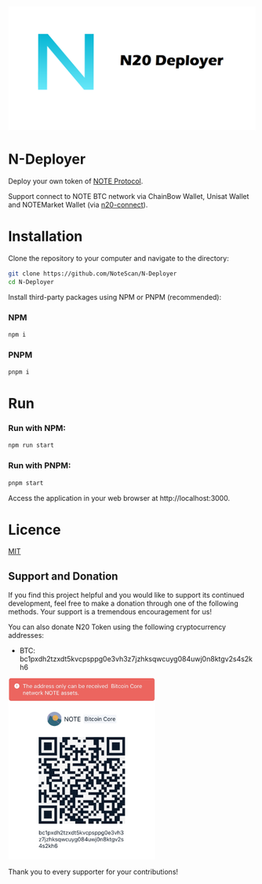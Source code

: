 ![n-deployer-banner](/public/static/images/twitter-card.png)

# N-Deployer

Deploy your own token of <a href="https://noteprotocol.org/">NOTE Protocol</a>.

Support connect to NOTE BTC network via ChainBow Wallet, Unisat Wallet and NOTEMarket Wallet (via <a href='https://github.com/NoteScan/n20-connect'>n20-connect</a>).

# Installation
Clone the repository to your computer and navigate to the directory:

```bash
git clone https://github.com/NoteScan/N-Deployer
cd N-Deployer
```

Install third-party packages using NPM or PNPM (recommended):

### NPM
```bash
npm i
```

### PNPM
```bash
pnpm i
```

# Run

### Run with NPM:
```bash
npm run start
```

### Run with PNPM:
```bash
pnpm start
```

Access the application in your web browser at http://localhost:3000.

# Licence

[MIT](./LICENSE)


## Support and Donation

If you find this project helpful and you would like to support its continued development, feel free to make a donation through one of the following methods. Your support is a tremendous encouragement for us!

You can also donate N20 Token using the following cryptocurrency addresses:

- BTC: bc1pxdh2tzxdt5kvcpsppg0e3vh3z7jzhksqwcuyg084uwj0n8ktgv2s4s2kh6

<img src="./btc_qrcode.jpg" width="300" >

Thank you to every supporter for your contributions!
